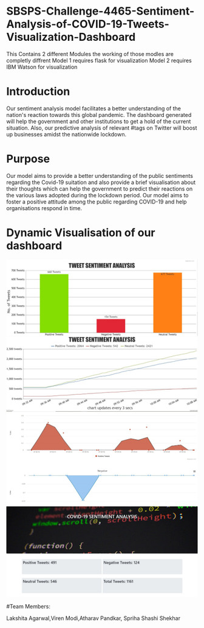 






# SBSPS-Challenge-4465-Sentiment-Analysis-of-COVID-19-Tweets-Visualization-Dashboard

This Contains 2 different Modules 
the working of those modles are completly diffrent 
Model 1 requires flask for visualization
Model 2 requires IBM Watson for visualization 
<h1 >Introduction</h1>
<p>Our sentiment analysis model facilitates a better understanding of the nation's reaction towards this global pandemic. The dashboard generated will help the government and other institutions to get a hold of the current situation. Also, our predictive analysis of relevant #tags on Twitter will boost up businesses amidst the nationwide lockdown.</p>

<h1> Purpose</h1>
<p>Our model aims to provide a better understanding of the public sentiments regarding the Covid-19 suitation and also provide a brief visualisation about their thoughts which can help the government to predict their reactions on the various laws adopted during the lockdown period. Our model aims to foster a positive attitude among the public regarding COVID-19 and help organisations respond in time.</p>

<h1>Dynamic Visualisation of our dashboard</h1>
<img src="e73e5229-1924-4e49-8c96-aa2f9a04efc8.jpg">
<img src="9eac33de-7cae-4d85-b68d-57e2ece6c5a9.jpg">
<img src="42dcab6e-909d-4ac4-b65f-6a65baae4cb1.jpg">
<img src="bd318f03-bbde-47dd-8d3d-5bfe27c71a45.jpg">

#Team Members: <p>Lakshita Agarwal,Viren Modi,Atharav Pandkar, Spriha Shashi Shekhar</p>
